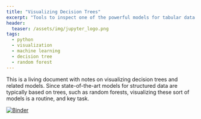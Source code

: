 ```yaml
---
title: "Visualizing Decision Trees"
excerpt: "Tools to inspect one of the powerful models for tabular data."
header:
  teaser: /assets/img/jupyter_logo.png
tags:
  - python
  - visualization
  - machine learning
  - decision tree
  - random forest
---
```


<!-- Enter details at https://mybinder.org/, then copy the badge below -->

This is a living document with notes on visualizing decision trees and related models.  Since state-of-the-art models for structured data are typically based on trees, such as random forests, visualizing these sort of models is a routine, and key task.

[![Binder](https://mybinder.org/badge_logo.svg)](https://mybinder.org/v2/gh/nathan-mahynski/nathan-mahynski.github.io/public?filepath=%2F_notes%2Fvisualizing_dt%2Fnotes.ipynb)

<!-- [![Open In Colab](https://colab.research.google.com/assets/colab-badge.svg)](https://colab.research.google.com/github/nathan-mahynski/nathan-mahynski.github.io/blob/public/_notes/visualizing_dt/notes.ipynb) -->

